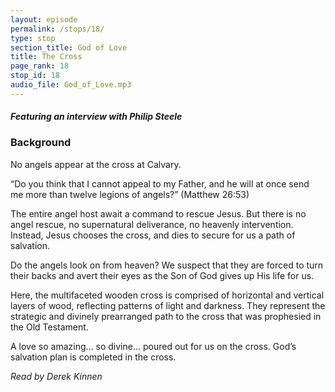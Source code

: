 ```yaml
---
layout: episode
permalink: /stops/18/
type: stop
section_title: God of Love
title: The Cross
page_rank: 18
stop_id: 18 
audio_file: God_of_Love.mp3
---
```


#### *Featuring an interview with Philip Steele*

### Background

No angels appear at the cross at Calvary. 

 “Do you think that I cannot appeal to my Father, and he will at once send me more than twelve legions of angels?” (Matthew 26:53)

The entire angel host await a command to rescue Jesus. But there is no angel rescue, no supernatural deliverance, no heavenly intervention.  Instead, Jesus chooses the cross, and dies to secure for us a path of salvation.

Do the angels look on from heaven? We suspect that they are forced to turn their backs and avert their eyes as the Son of God gives up His life for us. 

Here, the multifaceted wooden cross is comprised of horizontal and vertical layers of wood, reflecting patterns of light and darkness. They represent the strategic and divinely prearranged path to the cross that was prophesied in the Old Testament. 

A love so amazing… so divine... poured out for us on the cross.   God’s salvation plan is completed in the cross.

_Read by Derek Kinnen_
